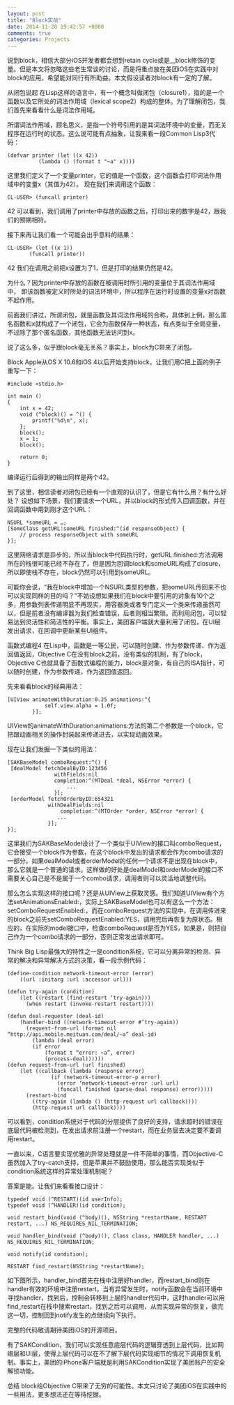 ```yaml
---
layout: post
title: "Block实战"
date: 2014-11-28 19:42:57 +0800
comments: true
categories: Projects
---
```


 
说到block，相信大部分iOS开发者都会想到retain cycle或是__block修饰的变量。但是本文将忽略这些老生常谈的讨论，而是将重点放在美团iOS在实践中对block的应用，希望能对同行有所助益。本文假设读者对block有一定的了解。

从闭包说起
在Lisp这样的语言中，有一个概念叫做闭包（closure1），指的是一个函数以及它所处的词法作用域（lexical scope2）构成的整体。为了理解闭包，我们首先来看看什么是词法作用域。



<!--more-->




所谓词法作用域，顾名思义，是指一个符号引用的是其词法环境中的变量，而无关程序在运行时的状态。这么说可能有点抽象，让我来看一段Common Lisp3代码：

	(defvar printer (let ((x 42))
	          (lambda () (format t "~a" x))))
这里我们定义了一个变量printer，它的值是一个函数，这个函数会打印词法作用域中的变量x（其值为42）。
现在我们来调用这个函数：

	CL-USER> (funcall printer)
42
可以看到，我们调用了printer中存放的函数之后，打印出来的数字是42，跟我们的预期相符。

接下来再让我们看一个可能会出乎意料的结果：

	CL-USER> (let ((x 1))
	       (funcall printer))
42
我们在调用之前把x设置为了1，但是打印的结果仍然是42。

为什么？因为printer中存放的函数在被调用时所引用的变量位于其词法作用域中， 即该函数被定义时所处的词法环境中，所以程序在运行时设置的变量x对函数不起作用。

前面我们讲过，所谓闭包，就是函数及其词法作用域的合称，具体到上例，那么匿名函数和x就构成了一个闭包，它会为函数保存一种状态，有点类似于全局变量，不过除了那个匿名函数，其他函数无法访问到x。

说了这么多，似乎跟block毫无关系？事实上，block为C带来了闭包。

Block
Apple从OS X 10.6和iOS 4以后开始支持block，让我们用C把上面的例子重写一下：

	#include <stdio.h>
	
	int main ()
	{
	    int x = 42;
	    void (^block)() = ^() {
	        printf("%d\n", x);
	    };
	    block();
	    x = 1;
	    block();
	
	    return 0;
	}
编译运行后得到的输出同样是两个42。

到了这里，相信读者对闭包已经有一个直观的认识了，但是它有什么用？有什么好处？
设想如下场景，我们要请求一个URL，并以block的形式传入回调函数，并在回调函数中用到刚才这个URL：

	NSURL *someURL = …;
	[SomeClass getURL:someURL finished:^(id responseObject) {
	    // process responseObject with someURL
	}];
这里网络请求是异步的，所以当block中代码执行时，getURL:finished:方法调用所在的栈很可能已经不存在了，但是因为回调block和someURL构成了closure，所以即使栈不存在，block仍然可以引用到someURL。

可能你会说，“我在block中增加一个NSURL类型的参数，把someURL传回来不也可以实现同样的目的吗？”不妨设想如果我们在block中要引用的对象有10个之多，用参数列表传递明显不再现实，用容器类或者专门定义一个类来传递虽然可以，但是前者没有编译器为我们检查错误，后者则相当繁琐。而利用闭包，可以轻易达到灵活性和简洁性的平衡。事实上，美团客户端就大量利用了闭包，在UI层发出请求，在回调中更新某些UI组件。

函数式编程4
在Lisp中，函数是一等公民，可以随时创建、作为参数传递、作为返回值返回，Objective C在没有block之前，没有类似的机制，有了block，Objective C也就具备了函数式编程的能力，block是对象，有自己的ISA指针，可以随时创建，作为参数传递，作为返回值返回。

先来看看block的经典用法：

	[UIView animateWithDuration:0.25 animations:^{
	            self.view.alpha = 1.0f;
	        }];
UIView的animateWithDuration:animations:方法的第二个参数是一个block，它把跟动画相关的操作封装起来传递进去，以实现动画效果。

现在让我们发掘一下类似的用法：

	[SAKBaseModel comboRequest:^() {
	 [dealModel fetchDealByID:123456
	               withFields:nil
	               completion:^(MTDeal *deal, NSError *error) {
	                   ...
	               }];
	 [orderModel fetchOrderByID:654321
	             withDealFields:nil
	                 completion:^(MTOrder *order, NSError *error) {
	                ...
	             }];
	}];
这里我们为SAKBaseModel设计了一个类似于UIView的接口叫comboRequest，它会接受一个block作为参数，在这个block中发出的请求都会作为combo请求的一部分。如果dealModel或者orderModel的任何一个请求不是出现在block中，那么它就是一个普通的请求。这样做的好处是dealModel和orderModel的接口不需要关心自己是不是属于一个combo请求，调用者则可以灵活地调整代码。

那么怎么实现这样的接口呢？还是从UIView上获取灵感。我们知道UIView有个方法setAnimationsEnabled:，实际上SAKBaseModel也可以有这么一个方法：setComboRequestEnabled:，而在comboRequest方法的实现中，在调用传进来的block之前先setComboRequestEnabled:YES，调用完后再恢复为原状态。相应的，在实际的model接口中，检查comboRequest是否为YES，如果是，则把自己作为一个combo请求的一部分，否则正常发出请求即可。

Think Big
Lisp最强大的特性之一是condition系统，它可以分离异常的检测、异常的解决和异常解决方式的决策，看一段示例代码：

	(define-condition network-timeout-error (error)
	    ((url :initarg :url :accessor url)))
	
	(defun try-again (condition)
	    (let ((restart (find-restart ‘try-again)))
	      (when restart (invoke-restart restart))))
	
	(defun deal-requester (deal-id)
	    (handler-bind ((network-timeout-error #’try-again))
	      (request-from-url (format nil “http://api.mobile.meituan.com/deal/~a” deal-id)
	        (lambda (deal error)
	        (if error
	            (format t “error: ~a”, error)
	            (process-deal))))))
	(defun request-from-url (url finished)
	    (let ((callback (lambda (response error)
	              (if (network-timeout-error-p error)
	                (error ‘network-timeout-error :url url)
	                (funcall finished (parse-deal response) error)))))
	      (restart-bind
	        ((try-again (lambda () (http-request url callback))))
	        (http-request url callback))))
可以看到，condition系统对于代码的分层提供了良好的支持，请求超时的错误在底层代码被检测到，在发出请求前注册一个restart，而在业务层去决定要不要调用restart。

一直以来，C语言要实现优雅的异常处理就是一件不简单的事情，而Objective-C虽然加入了try-catch支持，但是苹果并不鼓励使用，那么能否实现类似于condition系统这样的异常处理机制呢？

答案是能。让我们来看看接口设计：

	typedef void (^RESTART)(id userInfo);
	typedef void (^HANDLER)(id condition);
	
	void restart_bind(void (^body)(), NSString *restartName, RESTART restart, ...) NS_REQUIRES_NIL_TERMINATION;
	
	void handler_bind(void (^body)(), Class class, HANDLER handler, ...) NS_REQUIRES_NIL_TERMINATION;
	
	void notify(id condition);
	
	RESTART find_restart(NSString *restartName);
如下图所示，handler_bind首先在栈中注册好handler，而restart_bind则在handler有效的环境中注册restart，当有异常发生时，notify函数会在当前环境中寻找handler，找到后，控制会转移到上层的handler代码中，这时handler可以用find_restart在栈中搜索restart，找到之后可以调用，从而实现异常的恢复，做完这一切，控制回到notify发生的点继续向下执行。



完整的代码敬请期待美团iOS的开源项目。

有了SAKCondition，我们可以实现任意底层代码的逻辑穿透到上层代码，比如网络层和UI层，使得上层代码可以在不了解下层代码实现细节的情况下调用恢复机制。事实上，美团的iPhone客户端就是利用SAKCondition实现了美团账户的安全解锁功能。

总结
block给Objective C带来了无穷的可能性。本文只讨论了美团iOS在实践中的一些用法，更多想法还在等待挖掘。